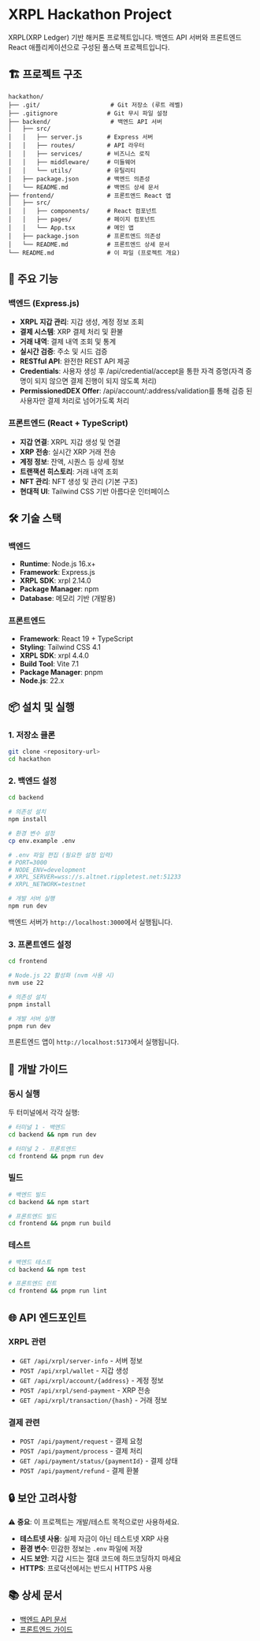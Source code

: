 # XRPL Hackathon Project

XRPL(XRP Ledger) 기반 해커톤 프로젝트입니다. 백엔드 API 서버와 프론트엔드 React 애플리케이션으로 구성된 풀스택 프로젝트입니다.

## 🏗️ 프로젝트 구조

```
hackathon/
├── .git/                    # Git 저장소 (루트 레벨)
├── .gitignore              # Git 무시 파일 설정
├── backend/                 # 백엔드 API 서버
│   ├── src/
│   │   ├── server.js       # Express 서버
│   │   ├── routes/         # API 라우터
│   │   ├── services/       # 비즈니스 로직
│   │   ├── middleware/     # 미들웨어
│   │   └── utils/          # 유틸리티
│   ├── package.json        # 백엔드 의존성
│   └── README.md           # 백엔드 상세 문서
├── frontend/               # 프론트엔드 React 앱
│   ├── src/
│   │   ├── components/     # React 컴포넌트
│   │   ├── pages/          # 페이지 컴포넌트
│   │   └── App.tsx         # 메인 앱
│   ├── package.json        # 프론트엔드 의존성
│   └── README.md           # 프론트엔드 상세 문서
└── README.md               # 이 파일 (프로젝트 개요)
```

## 🚀 주요 기능

### 백엔드 (Express.js)

- **XRPL 지갑 관리**: 지갑 생성, 계정 정보 조회
- **결제 시스템**: XRP 결제 처리 및 환불
- **거래 내역**: 결제 내역 조회 및 통계
- **실시간 검증**: 주소 및 시드 검증
- **RESTful API**: 완전한 REST API 제공
- **Credentials**: 사용자 생성 후 /api/credential/accept을 통한 자격 증명(자격 증명이 되지 않으면 결제 진행이 되지 않도록 처리)
- **PermissionedDEX Offer**: /api/account/:address/validation를 통해 검증 된 사용자만 결제 처리로 넘어가도록 처리

### 프론트엔드 (React + TypeScript)

- **지갑 연결**: XRPL 지갑 생성 및 연결
- **XRP 전송**: 실시간 XRP 거래 전송
- **계정 정보**: 잔액, 시퀀스 등 상세 정보
- **트랜잭션 히스토리**: 거래 내역 조회
- **NFT 관리**: NFT 생성 및 관리 (기본 구조)
- **현대적 UI**: Tailwind CSS 기반 아름다운 인터페이스

## 🛠️ 기술 스택

### 백엔드

- **Runtime**: Node.js 16.x+
- **Framework**: Express.js
- **XRPL SDK**: xrpl 2.14.0
- **Package Manager**: npm
- **Database**: 메모리 기반 (개발용)

### 프론트엔드

- **Framework**: React 19 + TypeScript
- **Styling**: Tailwind CSS 4.1
- **XRPL SDK**: xrpl 4.4.0
- **Build Tool**: Vite 7.1
- **Package Manager**: pnpm
- **Node.js**: 22.x

## 📦 설치 및 실행

### 1. 저장소 클론

```bash
git clone <repository-url>
cd hackathon
```

### 2. 백엔드 설정

```bash
cd backend

# 의존성 설치
npm install

# 환경 변수 설정
cp env.example .env

# .env 파일 편집 (필요한 설정 입력)
# PORT=3000
# NODE_ENV=development
# XRPL_SERVER=wss://s.altnet.rippletest.net:51233
# XRPL_NETWORK=testnet

# 개발 서버 실행
npm run dev
```

백엔드 서버가 `http://localhost:3000`에서 실행됩니다.

### 3. 프론트엔드 설정

```bash
cd frontend

# Node.js 22 활성화 (nvm 사용 시)
nvm use 22

# 의존성 설치
pnpm install

# 개발 서버 실행
pnpm run dev
```

프론트엔드 앱이 `http://localhost:5173`에서 실행됩니다.

## 🔧 개발 가이드

### 동시 실행

두 터미널에서 각각 실행:

```bash
# 터미널 1 - 백엔드
cd backend && npm run dev

# 터미널 2 - 프론트엔드
cd frontend && pnpm run dev
```

### 빌드

```bash
# 백엔드 빌드
cd backend && npm start

# 프론트엔드 빌드
cd frontend && pnpm run build
```

### 테스트

```bash
# 백엔드 테스트
cd backend && npm test

# 프론트엔드 린트
cd frontend && pnpm run lint
```

## 🌐 API 엔드포인트

### XRPL 관련

- `GET /api/xrpl/server-info` - 서버 정보
- `POST /api/xrpl/wallet` - 지갑 생성
- `GET /api/xrpl/account/{address}` - 계정 정보
- `POST /api/xrpl/send-payment` - XRP 전송
- `GET /api/xrpl/transaction/{hash}` - 거래 정보

### 결제 관련

- `POST /api/payment/request` - 결제 요청
- `POST /api/payment/process` - 결제 처리
- `GET /api/payment/status/{paymentId}` - 결제 상태
- `POST /api/payment/refund` - 결제 환불

## 🔒 보안 고려사항

⚠️ **중요**: 이 프로젝트는 개발/테스트 목적으로만 사용하세요.

- **테스트넷 사용**: 실제 자금이 아닌 테스트넷 XRP 사용
- **환경 변수**: 민감한 정보는 `.env` 파일에 저장
- **시드 보안**: 지갑 시드는 절대 코드에 하드코딩하지 마세요
- **HTTPS**: 프로덕션에서는 반드시 HTTPS 사용

## 📚 상세 문서

- [백엔드 API 문서](./backend/README.md)
- [프론트엔드 가이드](./frontend/README.md)

